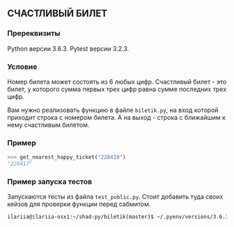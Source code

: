 ## СЧАСТЛИВЫЙ БИЛЕТ

### Пререквизиты

Python версии 3.6.3. Pytest версии 3.2.3.

### Условие

Номер билета может состоять из 6 любых цифр.
Счастливый билет - это билет, у которого сумма первых трех цифр равна сумме последних трех цифр.

Вам нужно реализовать функцию в файле ```biletik.py```, на вход которой приходит строка с номером билета. 
А на выход - строка с ближайшим к нему счастливым билетом. 

### Пример
```python
>>> get_nearest_happy_ticket("228419")
"228417"
```

### Пример запуска тестов
Запускаются тесты из файла ```test_public.py```. Стоит добавить туда своих кейзов для проверки функции перед сабмитом.
```bash
ilariia@ilariia-osx1:~/shad-py/biletik(master)$ ~/.pyenv/versions/3.6.3/bin/pytest .
```
